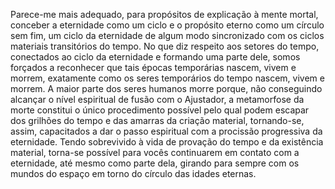 ﻿Parece-me mais adequado, para propósitos de explicação à mente mortal, conceber a eternidade como um ciclo e o propósito eterno como um círculo sem fim, um ciclo da eternidade de algum modo sincronizado com os ciclos materiais transitórios do tempo. No que diz respeito aos setores do tempo, conectados ao ciclo da eternidade e formando uma parte dele, somos forçados a reconhecer que tais épocas temporárias nascem, vivem e morrem, exatamente como os seres temporários do tempo nascem, vivem e morrem. A maior parte dos seres humanos morre porque, não conseguindo alcançar o nível espiritual de fusão com o Ajustador, a metamorfose da morte constitui o único procedimento possível pelo qual podem escapar dos grilhões do tempo e das amarras da criação material, tornando-se, assim, capacitados a dar o passo espiritual com a procissão progressiva da eternidade. Tendo sobrevivido à vida de provação do tempo e da existência material, torna-se possível para vocês continuarem em contato com a eternidade, até mesmo como parte dela, girando para sempre com os mundos do espaço em torno do círculo das idades eternas.